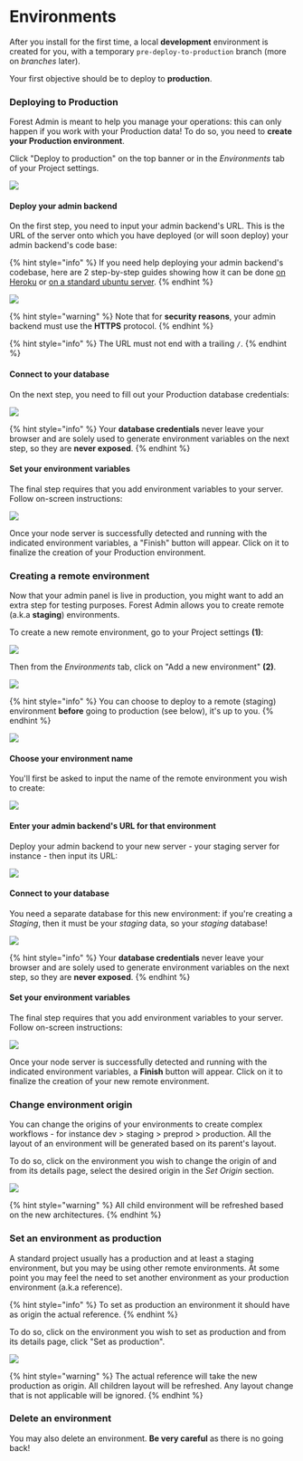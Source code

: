 # Environments

After you install for the first time, a local **development** environment is created for you, with a temporary `pre-deploy-to-production` branch (more on _branches_ later).

Your first objective should be to deploy to **production**.

### Deploying to Production

Forest Admin is meant to help you manage your operations: this can only happen if you work with your Production data! To do so, you need to **create your Production environment**.

Click "Deploy to production" on the top banner or in the _Environments_ tab of your Project settings.

![](<../../.gitbook/assets/Capture d’écran 2020-02-21 à 15.52.52.png>)

#### Deploy your admin backend

On the first step, you need to input your admin backend's URL. This is the URL of the server onto which you have deployed (or will soon deploy) your admin backend's code base:

{% hint style="info" %}
If you need help deploying your admin backend's codebase, here are 2 step-by-step guides showing how it can be done [on Heroku](../../how-tos/setup/deploy-to-production-on-heroku.md) or [on a standard ubuntu server](../../how-tos/setup/deploy-to-production-to-ubuntu-server.md).
{% endhint %}

![](<../../.gitbook/assets/image (323).png>)

{% hint style="warning" %}
Note that for **security reasons**, your admin backend must use the **HTTPS** protocol.
{% endhint %}

{% hint style="info" %}
The URL must not end with a trailing `/`.
{% endhint %}

#### Connect to your database

On the next step, you need to fill out your Production database credentials:

![](<../../.gitbook/assets/image (324).png>)

{% hint style="info" %}
Your **database credentials** never leave your browser and are solely used to generate environment variables on the next step, so they are **never exposed**.
{% endhint %}

#### Set your environment variables

The final step requires that you add environment variables to your server. Follow on-screen instructions:

![](<../../.gitbook/assets/image (325).png>)

Once your node server is successfully detected and running with the indicated environment variables, a "Finish" button will appear. Click on it to finalize the creation of your Production environment.

### Creating a remote environment

Now that your admin panel is live in production, you might want to add an extra step for testing purposes. Forest Admin allows you to create remote (a.k.a **staging**) environments.

To create a new remote environment, go to your Project settings **(1)**:

![](<../../.gitbook/assets/Capture d’écran 2020-02-21 à 15.40.58.png>)

Then from the _Environments_ tab, click on "Add a new environment" **(2)**.

![](<../../.gitbook/assets/image (406).png>)

{% hint style="info" %}
You can choose to deploy to a remote (staging) environment **before** going to production (see below), it's up to you.
{% endhint %}

![](<../../.gitbook/assets/image (407).png>)

#### Choose your environment name

You'll first be asked to input the name of the remote environment you wish to create:

![](<../../.gitbook/assets/image (408).png>)

#### Enter your admin backend's URL for that environment

Deploy your admin backend to your new server - your staging server for instance - then input its URL:

![](<../../.gitbook/assets/image (409).png>)

#### Connect to your database

You need a separate database for this new environment: if you're creating a _Staging_, then it must be your _staging_ data, so your _staging_ database!

![](<../../.gitbook/assets/image (410).png>)

{% hint style="info" %}
Your **database credentials** never leave your browser and are solely used to generate environment variables on the next step, so they are **never exposed**.
{% endhint %}

#### Set your environment variables

The final step requires that you add environment variables to your server. Follow on-screen instructions:

![](<../../.gitbook/assets/image (411).png>)

Once your node server is successfully detected and running with the indicated environment variables, a **Finish** button will appear. Click on it to finalize the creation of your new remote environment.

### Change environment origin

You can change the origins of your environments to create complex workflows - for instance dev > staging > preprod > production. All the layout of an environment will be generated based on its parent's layout.

To do so, click on the environment you wish to change the origin of and from its details page, select the desired origin in the _Set Origin_ section.

![](../../.gitbook/assets/environment-settings-details-set-origin.png)

{% hint style="warning" %}
All child environment will be refreshed based on the new architectures.
{% endhint %}

### Set an environment as production

A standard project usually has a production and at least a staging environment, but you may be using other remote environments. At some point you may feel the need to set another environment as your production environment (a.k.a reference).

{% hint style="info" %}
To set as production an environment it should have as origin the actual reference.
{% endhint %}

To do so, click on the environment you wish to set as production and from its details page, click "Set as production".

![](<../../.gitbook/assets/Capture d’écran 2021-12-09 à 11.15.17.png>)

{% hint style="warning" %}
The actual reference will take the new production as origin. All children layout will be refreshed. Any layout change that is not applicable will be ignored.
{% endhint %}

### Delete an environment

You may also delete an environment. **Be very careful** as there is no going back!

